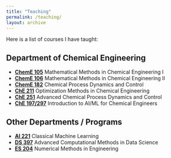 ```yaml
---
title: "Teaching"
permalink: /teaching/
layout: archive
---
```


Here is a list of courses I have taught:

## Department of Chemical Engineering
- [**ChemE 105**](/teaching/cheme105) Mathematical Methods in Chemical Engineering I
- [**ChemE 106**](/teaching/cheme106) Mathematical Methods in Chemical Engineering II
- [**ChemE 182**](/teaching/cheme182) Chemical Process Dynamics and Control
- [**ChE 211**](/teaching/che211) Optimization Methods in Chemical Engineering
- [**ChE 251**](/teaching/che251) Advanced Chemical Process Dynamics and Control
- [**ChE 197/297**](/teaching/che197297) Introduction to AI/ML for Chemical Engineers

## Other Departments / Programs
- [**AI 221**](/teaching/ai221) Classical Machine Learning
- [**DS 397**](/teaching/ds397) Advanced Computational Methods in Data Science
- [**ES 204**](/teaching/es204) Numerical Methods in Engineering

